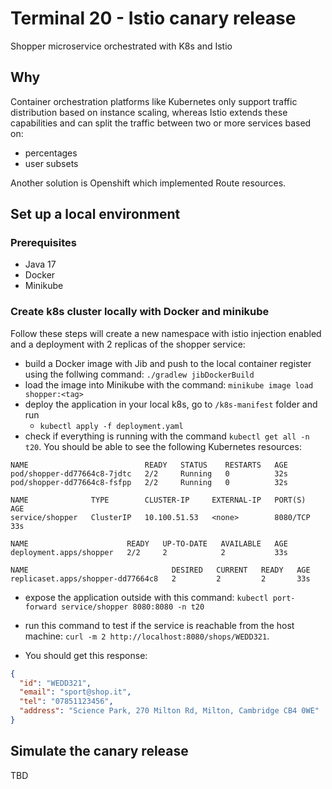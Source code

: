 # Terminal 20 - Istio canary release
Shopper microservice orchestrated with K8s and Istio

## Why
Container orchestration platforms like Kubernetes only support traffic distribution based on instance scaling,
whereas Istio extends these capabilities and can split the traffic between two or more services based on:
- percentages
- user subsets

Another solution is Openshift which implemented Route resources.

## Set up a local environment

### Prerequisites
- Java 17
- Docker
- Minikube

### Create k8s cluster locally with Docker and minikube

Follow these steps will create a new namespace with istio injection enabled and a deployment with 2 replicas of the shopper service:
- build a Docker image with Jib and push to the local container register using the follwing command: `` ./gradlew jibDockerBuild ``
- load the image into Minikube with the command: `` minikube image load shopper:<tag> ``
- deploy the application in your local k8s, go to `/k8s-manifest` folder and run
    - `` kubectl apply -f deployment.yaml ``
- check if everything is running with the command `` kubectl get all -n t20 ``. You should be able to see the following Kubernetes resources:
```shell
NAME                          READY   STATUS    RESTARTS   AGE
pod/shopper-dd77664c8-7jdtc   2/2     Running   0          32s
pod/shopper-dd77664c8-fsfpp   2/2     Running   0          32s

NAME              TYPE        CLUSTER-IP     EXTERNAL-IP   PORT(S)    AGE
service/shopper   ClusterIP   10.100.51.53   <none>        8080/TCP   33s

NAME                      READY   UP-TO-DATE   AVAILABLE   AGE
deployment.apps/shopper   2/2     2            2           33s

NAME                                DESIRED   CURRENT   READY   AGE
replicaset.apps/shopper-dd77664c8   2         2         2       33s
```

- expose the application outside with this command: ``` kubectl port-forward service/shopper 8080:8080 -n t20 ```

- run this command to test if the service is reachable from the host machine: ``curl -m 2 http://localhost:8080/shops/WEDD321``. 
- You should get this response:
```json
{
  "id": "WEDD321",
  "email": "sport@shop.it",
  "tel": "07851123456",
  "address": "Science Park, 270 Milton Rd, Milton, Cambridge CB4 0WE"
}
```

## Simulate the canary release
TBD
